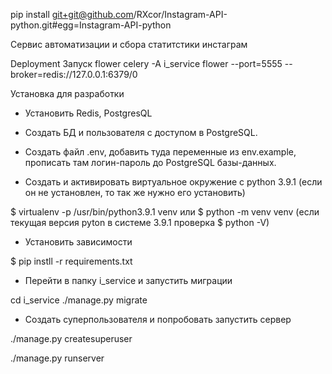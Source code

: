 pip install git+git@github.com/RXcor/Instagram-API-python.git#egg=Instagram-API-python


Сервис автоматизации и сбора статитстики инстаграм

Deployment
Запуск flower
celery -A i_service flower --port=5555 --broker=redis://127.0.0.1:6379/0


Установка для разработки
- Установить Redis, PostgresQL

- Создать БД и пользователя с доступом в PostgreSQL.
- Создать файл .env, добавить туда переменные из env.example, прописать там логин-пароль до
PostgreSQL базы-данных.
- Создать и активировать виртуальное окружение c python 3.9.1 (если он не установлен, то так же нужно его установить)

$ virtualenv -p /usr/bin/python3.9.1 venv
или
$ python -m venv venv (если текущая версия pyton в системе 3.9.1 проверка $ python -V)

- Установить зависимости

$ pip instll -r requirements.txt

- Перейти в папку i_service и запустить миграции

cd i_service
./manage.py migrate

- Создать суперпользователя и попробовать запустить сервер

./manage.py createsuperuser

./manage.py runserver
